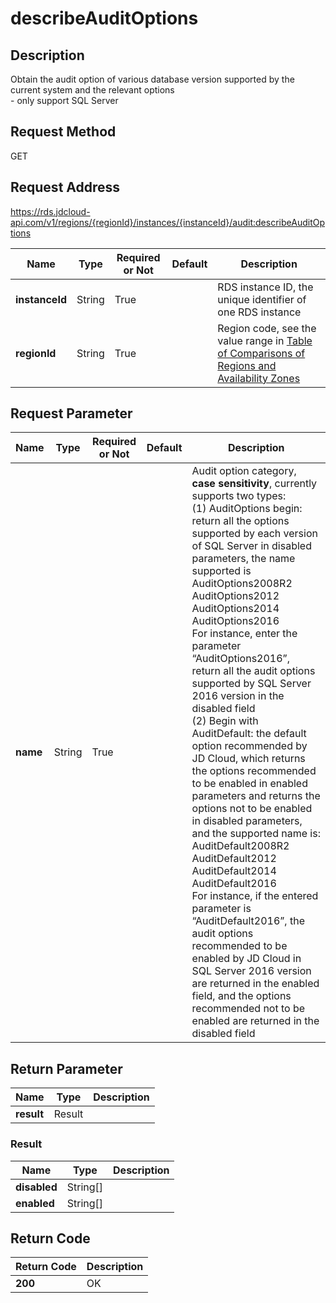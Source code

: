 # describeAuditOptions


## Description
Obtain the audit option of various database version supported by the current system and the relevant options<br>- only support SQL Server

## Request Method
GET

## Request Address
https://rds.jdcloud-api.com/v1/regions/{regionId}/instances/{instanceId}/audit:describeAuditOptions

|Name|Type|Required or Not|Default|Description|
|---|---|---|---|---|
|**instanceId**|String|True| |RDS instance ID, the unique identifier of one RDS instance|
|**regionId**|String|True| |Region code, see the value range in [Table of Comparisons of Regions and Availability Zones](../Enum-Definitions/Regions-AZ.md)|

## Request Parameter
|Name|Type|Required or Not|Default|Description|
|---|---|---|---|---|
|**name**|String|True| |Audit option category, **case sensitivity**, currently supports two types: <br>(1) AuditOptions begin: return all the options supported by each version of SQL Server in disabled parameters, the name supported is <br>AuditOptions2008R2<br>AuditOptions2012<br>AuditOptions2014<br>AuditOptions2016<br>For instance, enter the parameter “AuditOptions2016”, return all the audit options supported by SQL Server 2016 version in the disabled field<br>(2) Begin with AuditDefault: the default option recommended by JD Cloud, which returns the options recommended to be enabled in enabled parameters and returns the options not to be enabled in disabled parameters, and the supported name is: <br>AuditDefault2008R2<br>AuditDefault2012<br>AuditDefault2014<br>AuditDefault2016<br>For instance, if the entered parameter is “AuditDefault2016”, the audit options recommended to be enabled by JD Cloud in SQL Server 2016 version are returned in the enabled field, and the options recommended not to be enabled are returned in the disabled field|


## Return Parameter
|Name|Type|Description|
|---|---|---|
|**result**|Result| |

### Result
|Name|Type|Description|
|---|---|---|
|**disabled**|String[]| |
|**enabled**|String[]| |

## Return Code
|Return Code|Description|
|---|---|
|**200**|OK|

